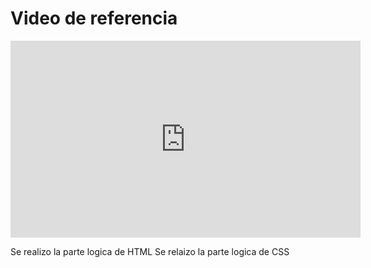 # Video de referencia

<iframe width="560" height="315" src="https://www.youtube.com/embed/oWmOqxIanjk?si=5-d7lzG1Y7dDdOUq" title="YouTube video player" frameborder="0" allow="accelerometer; autoplay; clipboard-write; encrypted-media; gyroscope; picture-in-picture; web-share" allowfullscreen></iframe>

Se realizo la parte logica de HTML
Se relaizo la parte logica de CSS